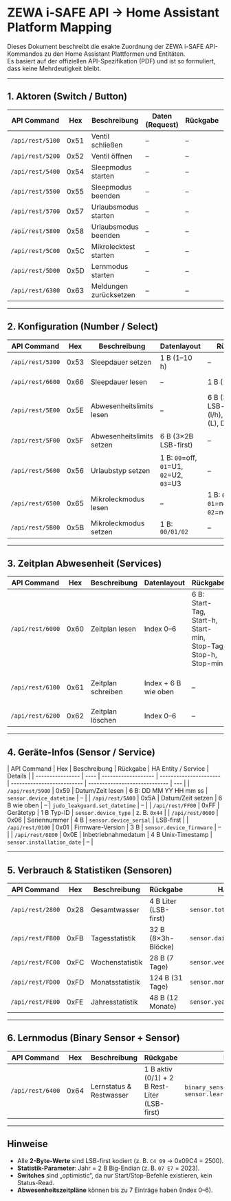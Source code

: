 # ZEWA i-SAFE API → Home Assistant Platform Mapping

Dieses Dokument beschreibt die exakte Zuordnung der ZEWA i-SAFE API-Kommandos zu den Home Assistant Plattformen und Entitäten.  
Es basiert auf der offiziellen API-Spezifikation (PDF) und ist so formuliert, dass keine Mehrdeutigkeit bleibt.

---

## 1. Aktoren (Switch / Button)

| API Command      | Hex  | Beschreibung           | Daten (Request) | Rückgabe | HA Plattform → Entity         | Bemerkungen       |
| ---------------- | ---- | ---------------------- | --------------- | -------- | ----------------------------- | ----------------- |
| `/api/rest/5100` | 0x51 | Ventil schließen       | –               | –        | `switch.valve_open` (OFF)     | OFF = geschlossen |
| `/api/rest/5200` | 0x52 | Ventil öffnen          | –               | –        | `switch.valve_open` (ON)      | ON = geöffnet     |
| `/api/rest/5400` | 0x54 | Sleepmodus starten     | –               | –        | `switch.sleep_mode` (ON)      | Start             |
| `/api/rest/5500` | 0x55 | Sleepmodus beenden     | –               | –        | `switch.sleep_mode` (OFF)     | Stop              |
| `/api/rest/5700` | 0x57 | Urlaubsmodus starten   | –               | –        | `switch.vacation_mode` (ON)   | Start             |
| `/api/rest/5800` | 0x58 | Urlaubsmodus beenden   | –               | –        | `switch.vacation_mode` (OFF)  | Stop              |
| `/api/rest/5C00` | 0x5C | Mikrolecktest starten  | –               | –        | `button.start_microleak_test` | Einmalige Aktion  |
| `/api/rest/5D00` | 0x5D | Lernmodus starten      | –               | –        | `button.start_learning`       | Einmalige Aktion  |
| `/api/rest/6300` | 0x63 | Meldungen zurücksetzen | –               | –        | `button.reset_alarms`         | Einmalige Aktion  |

---

## 2. Konfiguration (Number / Select)

| API Command      | Hex  | Beschreibung              | Datenlayout                              | Rückgabe                                                   | HA Plattform → Entity                                                                           | Details                         |
| ---------------- | ---- | ------------------------- | ---------------------------------------- | ---------------------------------------------------------- | ----------------------------------------------------------------------------------------------- | ------------------------------- |
| `/api/rest/5300` | 0x53 | Sleepdauer setzen         | 1 B (1–10 h)                             | –                                                          | `number.sleep_hours`                                                                            | Bsp.: `5300 08` → 8 h           |
| `/api/rest/6600` | 0x66 | Sleepdauer lesen          | –                                        | 1 B (1–10 h)                                               | `sensor.sleep_duration`                                                                         | Bsp.: `"06"` → 6 h              |
| `/api/rest/5E00` | 0x5E | Abwesenheitslimits lesen  | –                                        | 6 B (3×2B LSB-first): Flow (l/h), Volumen (L), Dauer (min) | `sensor.absence_flow_limit`<br>`sensor.absence_volume_limit`<br>`sensor.absence_duration_limit` | Reihenfolge: Flow, Volume, Time |
| `/api/rest/5F00` | 0x5F | Abwesenheitslimits setzen | 6 B (3×2B LSB-first)                     | –                                                          | `number.absence_flow_limit`<br>`number.absence_volume_limit`<br>`number.absence_duration_limit` | Bsp.: `C4 09` → 2500 l/h        |
| `/api/rest/5600` | 0x56 | Urlaubstyp setzen         | 1 B: `00`=off, `01`=U1, `02`=U2, `03`=U3 | –                                                          | `select.vacation_type`                                                                          | States: `off/u1/u2/u3`          |
| `/api/rest/6500` | 0x65 | Mikroleckmodus lesen      | –                                        | 1 B: `00`=off, `01`=notify, `02`=notify+close              | `select.microleak_mode_set`                                                                     | –                               |
| `/api/rest/5B00` | 0x5B | Mikroleckmodus setzen     | 1 B: `00/01/02`                          | –                                                          | `select.microleak_mode_set`                                                                     | –                               |

---

## 3. Zeitplan Abwesenheit (Services)

| API Command      | Hex  | Beschreibung       | Datenlayout          | Rückgabe                                                       | HA Service / Entity                     | Beispiel                                |
| ---------------- | ---- | ------------------ | -------------------- | -------------------------------------------------------------- | --------------------------------------- | --------------------------------------- |
| `/api/rest/6000` | 0x60 | Zeitplan lesen     | Index 0–6            | 6 B: Start-Tag, Start-h, Start-min, Stop-Tag, Stop-h, Stop-min | `sensor.absence_schedule` (optional)    | `02 04 00 03 07 00` → Di 04:00–Mi 07:00 |
| `/api/rest/6100` | 0x61 | Zeitplan schreiben | Index + 6 B wie oben | –                                                              | `judo_leakguard.set_absence_schedule`   | `61 00 03 04 02 00 06 08 00`            |
| `/api/rest/6200` | 0x62 | Zeitplan löschen   | Index 0–6            | –                                                              | `judo_leakguard.clear_absence_schedule` | –                                       |

---

## 4. Geräte-Infos (Sensor / Service)

| API Command      | Hex  | Beschreibung        | Rückgabe               | HA Entity / Service        | Details                       |
| ---------------- | ---- | ------------------- | ---------------------- | -------------------------- | ----------------------------- | --- |
| `/api/rest/5900` | 0x59 | Datum/Zeit lesen    | 6 B: DD MM YY HH mm ss | `sensor.device_datetime`   | –                             |
| `/api/rest/5A00` | 0x5A | Datum/Zeit setzen   | 6 B wie oben           | –                          | `judo_leakguard.set_datetime` | –   |
| `/api/rest/FF00` | 0xFF | Gerätetyp           | 1 B Typ-ID             | `sensor.device_type`       | z. B. `0x44`                  |
| `/api/rest/0600` | 0x06 | Seriennummer        | 4 B                    | `sensor.device_serial`     | LSB-first                     |
| `/api/rest/0100` | 0x01 | Firmware-Version    | 3 B                    | `sensor.device_firmware`   | –                             |
| `/api/rest/0E00` | 0x0E | Inbetriebnahmedatum | 4 B Unix-Timestamp     | `sensor.installation_date` | –                             |

---

## 5. Verbrauch & Statistiken (Sensoren)

| API Command      | Hex  | Beschreibung    | Rückgabe              | HA Entity                   | Details               |
| ---------------- | ---- | --------------- | --------------------- | --------------------------- | --------------------- |
| `/api/rest/2800` | 0x28 | Gesamtwasser    | 4 B Liter (LSB-first) | `sensor.total_water_liters` | m³ = Liter/1000       |
| `/api/rest/FB00` | 0xFB | Tagesstatistik  | 32 B (8×3h-Blöcke)    | `sensor.daily_usage`        | Parameter: DD MM YYYY |
| `/api/rest/FC00` | 0xFC | Wochenstatistik | 28 B (7 Tage)         | `sensor.weekly_usage`       | Parameter: KW YYYY    |
| `/api/rest/FD00` | 0xFD | Monatsstatistik | 124 B (31 Tage)       | `sensor.monthly_usage`      | Parameter: MM YYYY    |
| `/api/rest/FE00` | 0xFE | Jahresstatistik | 48 B (12 Monate)      | `sensor.yearly_usage`       | Parameter: YYYY       |

---

## 6. Lernmodus (Binary Sensor + Sensor)

| API Command      | Hex  | Beschreibung            | Rückgabe                                     | HA Entity                                                         | Details |
| ---------------- | ---- | ----------------------- | -------------------------------------------- | ----------------------------------------------------------------- | ------- |
| `/api/rest/6400` | 0x64 | Lernstatus & Restwasser | 1 B aktiv (0/1) + 2 B Rest-Liter (LSB-first) | `binary_sensor.learn_active`<br>`sensor.learning_remaining_water` | –       |

---

## Hinweise

- Alle **2-Byte-Werte** sind LSB-first kodiert (z. B. `C4 09` → 0x09C4 = 2500).
- **Statistik-Parameter**: Jahr = 2 B Big-Endian (z. B. `07 E7` = 2023).
- **Switches** sind „optimistic“, da nur Start/Stop-Befehle existieren, kein Status-Read.
- **Abwesenheitszeitpläne** können bis zu 7 Einträge haben (Index 0–6).
